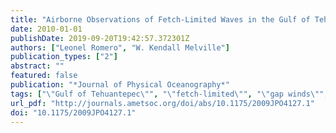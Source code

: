 ```yaml
---
title: "Airborne Observations of Fetch-Limited Waves in the Gulf of Tehuantepec"
date: 2010-01-01
publishDate: 2019-09-20T19:42:57.372301Z
authors: ["Leonel Romero", "W. Kendall Melville"]
publication_types: ["2"]
abstract: ""
featured: false
publication: "*Journal of Physical Oceanography*"
tags: ["\"Gulf of Tehuantepec\"", "\"fetch-limited\"", "\"gap winds\"", "\"surface waves\"", "air-sea interaction", "airborne", "fetch-limited", "gap winds", "lidar", "remote sensing", "surface gravity waves", "surface waves", "waves", "wind-waves"]
url_pdf: "http://journals.ametsoc.org/doi/abs/10.1175/2009JPO4127.1"
doi: "10.1175/2009JPO4127.1"
---
```


